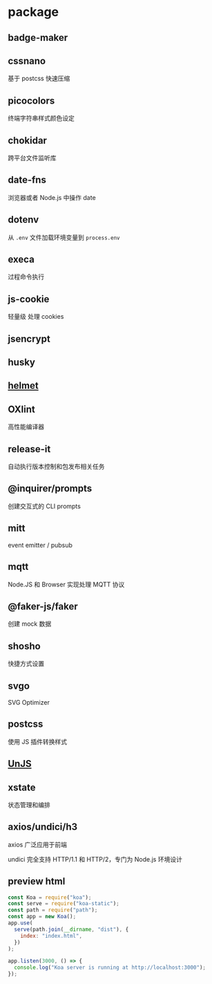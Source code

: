 # package

## badge-maker

## cssnano

基于 postcss 快速压缩

## picocolors

终端字符串样式颜色设定

## chokidar

跨平台文件监听库

## date-fns

浏览器或者 Node.js 中操作 date

## dotenv

从 `.env` 文件加载环境变量到 `process.env`

## execa

过程命令执行

## js-cookie

轻量级 处理 cookies

## jsencrypt

## husky

## [helmet](https://helmetjs.github.io/)

## OXlint

高性能编译器

## release-it

自动执行版本控制和包发布相关任务

## @inquirer/prompts

创建交互式的 CLI prompts

## mitt

event emitter / pubsub

## mqtt

Node.JS 和 Browser 实现处理 MQTT 协议

## @faker-js/faker

创建 mock 数据

## shosho

快捷方式设置

## svgo

SVG Optimizer

## postcss

使用 JS 插件转换样式

## [UnJS](https://unjs.io/)

## xstate

状态管理和编排

## axios/undici/h3

axios 广泛应用于前端

undici 完全支持 HTTP/1.1 和 HTTP/2，专门为 Node.js 环境设计

## preview html

```js
const Koa = require("koa");
const serve = require("koa-static");
const path = require("path");
const app = new Koa();
app.use(
  serve(path.join(__dirname, "dist"), {
    index: "index.html",
  })
);

app.listen(3000, () => {
  console.log("Koa server is running at http://localhost:3000");
});
```
